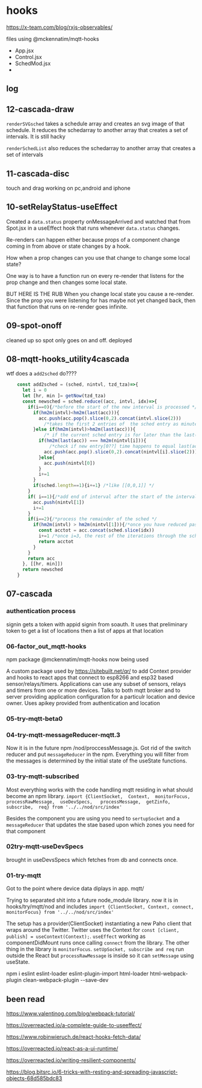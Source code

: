 
# hooks
https://x-team.com/blog/rxjs-observables/

files using @mckennatim/mqtt-hooks

- App.jsx
- Control.jsx
- SchedMod.jsx
- 

## log

## 12-cascada-draw
`renderSVGsched` takes a schedule array and creates an svg image of that schedule. It reduces the schedarray to another array that creates a set of intervals. It is still hacky

`renderSchedList` also reduces the schedarray to another array that creates a set of intervals

## 11-cascada-disc
touch and drag working on pc,android and iphone
## 10-setRelayStatus-useEffect
Created a `data.status` property onMessageArrived and watched that from Spot.jsx in a useEffect hook that runs whenever `data.status` changes.

Re-renders can happen either because props of a component change coming in from above or state changes by a hook. 

How when a prop changes can you use that change to change some local state?

One way is to have a function run on every re-render that listens for the prop change and then changes some local state.

BUT HERE IS THE RUB
When you change local state you cause a re-render. Since the prop you were listening for has maybe not yet changed back, then that function that runs on re-render goes infinite.

## 09-spot-onoff
cleaned up so spot only goes on and off. deployed

## 08-mqtt-hooks_utility4cascada

wtf does a  `add2sched` do????

```js
    const add2sched = (sched, nintvl, tzd_tza)=>{
      let i = 0
      let [hr, min ]= getNow(tzd_tza)
      const newsched = sched.reduce((acc, intvl, idx)=>{
        if(i==0){/*before the start of the new interval is processed */
          if(hm2m(intvl)<hm2m(last(acc))){ 
            acc.push(acc.pop().slice(0,2).concat(intvl.slice(2)))
              /*takes the first 2 entries of  the sched entry as minutes. If sched entry is less than now at init or last(acc) then it pop/push replaces the value. It keeps doing that (replacing the value) until it reaches a sched entry that is later than the last(acc)  */
          }else if(hm2m(intvl)>hm2m(last(acc))){ 
              /* if the current sched entry is for later than the last(acc) */
            if(hm2m(last(acc)) === hm2m(nintvl[i])){
                /*check if new entry[0??] time happens to equal last(acc)'s*/
              acc.push(acc.pop().slice(0,2).concat(nintvl[i].slice(2)))
            }else{
              acc.push(nintvl[0])
            }
            i+=1
          }
          if(sched.length==1){i+=1} /*like [[0,0,1]] */ 
        }
        if( i==1){/*add end of interval after the start of the interval is added */
          acc.push(nintvl[1])
          i+=1
        } 
        if(i==2){/*process the remainder of the sched */
          if(hm2m(intvl) > hm2m(nintvl[1])){/*once you have reduced past the end of the new interval add the remainder of the sched to acc*/
            const acctot = acc.concat(sched.slice(idx))
            i+=1 /*once i=3, the rest of the iterations through the sched are ignored */
            return acctot
          }
        }
        return acc
      }, [[hr, min]])
      return newsched
    }
```    

## 07-cascada

### authentication process
signin gets a token  with appid signin from soauth. It uses that preliminary token to get a list of locations then a list of apps at that location

### 06-factor_out_mqtt-hooks

npm package @mckennatim/mqtt-hooks now being used

A custom package used by https://sitebuilt.net/qr/ to add Context provider and hooks to react apps that connect to esp8266 and esp32 based sensor/relays/timers. Applications can use any subset of sensors, relays and timers from one or more devices. Talks to both mqtt broker and to server providing application configuration for a particulr location and device owner. Uses apikey provided from authentication and location


### 05-try-mqtt-beta0
### 04-try-mqtt-messageReducer-mqtt.3
Now it is in the future npm /nod/proccessMessage.js. Got rid of the switch reducer and put `messageReducer` in the npm. Everything you will filter from the messages is determined by the initial state of fhe useState functions.
### 03-try-mqtt-subscribed
Most everything works with the code handling mqtt residing in what should become an npm library. 
`
    import {ClientSocket, 
      Context, 
      monitorFocus, 
      processRawMessage, 
      useDevSpecs,  
      processMessage, 
      getZinfo, 
      subscribe, 
      req} from '../../nod/src/index'
`

Besides the component you are using you need to `sertupSocket` and a `messageReducer` that updates the stae based upon which zones you need for that component

### 02try-mqtt-useDevSpecs
brought in useDevsSpecs which fetches from db and connects once.
### 01-try-mqtt
Got to the point where device data diplays in app. mqtt/

Trying to separated shit into a future node_module library. now it is in hooks/try/mqtt/nod and includes `import {ClientSocket, Context, connect, monitorFocus} from '../../nod/src/index'`

The setup has a provider(ClientSocket) instantiating a new Paho client that wraps around the Twitter. Twitter uses the Context for `const [client, publish] = useContext(Context);`. `useEffect` working as componentDidMount runs once calling `connect` from the library. The other thing in the library is `monitorFocus`. `setUpSocket, subscribe and req`  run outside the React but `processRawMessage` is inside so it can `setMessage` using useState.



npm i eslint eslint-loader eslint-plugin-import html-loader html-webpack-plugin clean-webpack-plugin --save-dev


## been read

https://www.valentinog.com/blog/webpack-tutorial/

https://overreacted.io/a-complete-guide-to-useeffect/

https://www.robinwieruch.de/react-hooks-fetch-data/

https://overreacted.io/react-as-a-ui-runtime/

https://overreacted.io/writing-resilient-components/

https://blog.bitsrc.io/6-tricks-with-resting-and-spreading-javascript-objects-68d585bdc83